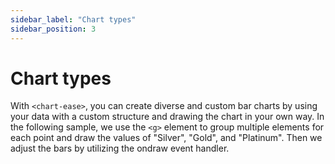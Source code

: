 ```yaml
---
sidebar_label: "Chart types"
sidebar_position: 3
---
```


# Chart types

With `<chart-ease>`, you can create diverse and custom bar charts by using your data with a custom structure and drawing the chart in your own way. In the following sample, we use the `<g>` element to group multiple elements for each point and draw the values of "Silver", "Gold", and "Platinum". Then we adjust the bars by utilizing the ondraw event handler.
